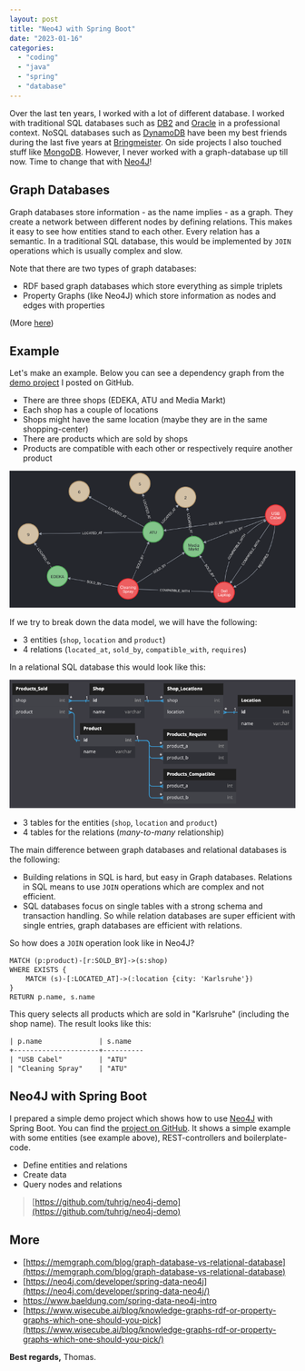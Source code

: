 ```yaml
---
layout: post
title: "Neo4J with Spring Boot"
date: "2023-01-16"
categories: 
  - "coding"
  - "java"
  - "spring"
  - "database" 
---
```


Over the last ten years, I worked with a lot of different database.
I worked with traditional SQL databases such as [DB2](https://www.ibm.com/products/db2) and [Oracle](https://www.oracle.com/database/) in a professional context.
NoSQL databases such as [DynamoDB](https://aws.amazon.com/dynamodb/) have been my best friends during the last five years at [Bringmeister](https://www.bringmeister.de/). 
On side projects I also touched stuff like [MongoDB](https://www.mongodb.com/). 
However, I never worked with a graph-database up till now. 
Time to change that with [Neo4J](https://neo4j.com/)!

## Graph Databases

Graph databases store information - as the name implies - as a graph.
They create a network between different nodes by defining relations.
This makes it easy to see how entities stand to each other.
Every relation has a semantic.
In a traditional SQL database, this would be implemented by `JOIN` operations which is usually complex and slow.

Note that there are two types of graph databases:

- RDF based graph databases which store everything as simple triplets
- Property Graphs (like Neo4J) which store information as nodes and edges with properties

(More [here](https://www.wisecube.ai/blog/knowledge-graphs-rdf-or-property-graphs-which-one-should-you-pick/))

## Example

Let's make an example. 
Below you can see a dependency graph from the [demo project](https://github.com/tuhrig/neo4j-demo) I posted on GitHub.

- There are three shops (EDEKA, ATU and Media Markt)
- Each shop has a couple of locations
- Shops might have the same location (maybe they are in the same shopping-center)
- There are products which are sold by shops
- Products are compatible with each other or respectively require another product

![](/images/2023/01/neo4j-graph.png)

If we try to break down the data model, we will have the following:

- 3 entities (`shop`, `location` and `product`)
- 4 relations (`located_at`, `sold_by`, `compatible_with`, `requires`)

In a relational SQL database this would look like this:

![](/images/2023/01/neo4j-as-sql.png)

- 3 tables for the entities (`shop`, `location` and `product`)
- 4 tables for the relations (_many-to-many_ relationship)

The main difference between graph databases and relational databases is the following:

- Building relations in SQL is hard, but easy in Graph databases.
Relations in SQL means to use `JOIN` operations which are complex and not efficient.
- SQL databases focus on single tables with a strong schema and transaction handling.
So while relation databases are super efficient with single entries, graph databases are efficient with relations.

So how does a `JOIN` operation look like in Neo4J?

    MATCH (p:product)-[r:SOLD_BY]->(s:shop)
    WHERE EXISTS {
        MATCH (s)-[:LOCATED_AT]->(:location {city: 'Karlsruhe'})
    }
    RETURN p.name, s.name

This query selects all products which are sold in "Karlsruhe" (including the shop name).
The result looks like this:

	| p.name              | s.name
    +---------------------+----------
    | "USB Cabel"         | "ATU"
    | "Cleaning Spray"    | "ATU"

## Neo4J with Spring Boot

I prepared a simple demo project which shows how to use [Neo4J](https://neo4j.com/) with Spring Boot.
You can find the [project on GitHub](https://github.com/tuhrig/neo4j-demo).
It shows a simple example with some entities (see example above), REST-controllers and boilerplate-code.

- Define entities and relations
- Create data
- Query nodes and relations 

> [https://github.com/tuhrig/neo4j-demo](https://github.com/tuhrig/neo4j-demo)

## More

- [https://memgraph.com/blog/graph-database-vs-relational-database](https://memgraph.com/blog/graph-database-vs-relational-database)
- [https://neo4j.com/developer/spring-data-neo4j](https://neo4j.com/developer/spring-data-neo4j/)
- [https://www.baeldung.com/spring-data-neo4j-intro ](https://www.baeldung.com/spring-data-neo4j-intro)
- [https://www.wisecube.ai/blog/knowledge-graphs-rdf-or-property-graphs-which-one-should-you-pick](https://www.wisecube.ai/blog/knowledge-graphs-rdf-or-property-graphs-which-one-should-you-pick/) 

**Best regards,** Thomas.
